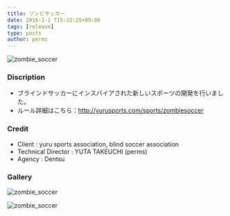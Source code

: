 ```yaml
---
title: ゾンビサッカー
date: 2016-1-1 T15:22:25+09:00
tags: [release]
type: posts
author: perms
---
```


![zombie_soccer](/img/works/zombie_soccer.png "zombie_soccer")

### Discription
- ブラインドサッカーにインスパイアされた新しいスポーツの開発を行いました。
- ルール詳細はこちら：http://yurusports.com/sports/zombiesoccer

### Credit
- Client : yuru sports association, blind soccer association
- Technical Director : YUTA TAKEUCHI (perms)
- Agency : Dentsu

### Gallery
![zombie_soccer](/img/works/zombie_soccer_2.png "zombie_soccer")

![zombie_soccer](/img/works/zombie_soccer_3.png "zombie_soccer")
